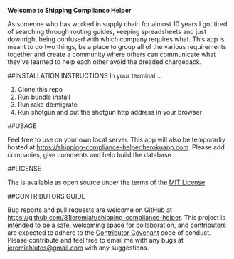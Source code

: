 **Welcome to Shipping Compliance Helper**

As someone who has worked in supply chain for almost 10 years I got tired of searching through routing guides, keeping spreadsheets and just downright being confused with which company requires what. This app is meant to do two things, be a place to group all of the various requirements together and create a community where others can communicate what they've learned to help each other avoid the dreaded chargeback. 

##INSTALLATION INSTRUCTIONS
 In your terminal.... 
 1. Clone this repo
 2. Run bundle install
 3. Run rake db:migrate 
 4. Run shotgun and put the shotgun http address in your browser


##USAGE 

Feel free to use on your own local server. This app will also be temporarliy hosted at https://shipping-compliance-helper.herokuapp.com. Please add companies, give comments and help build the database.

##LICENSE

 The is available as open source under the terms of the [MIT License](https://opensource.org/licenses/MIT).

##CONTRIBUTORS GUIDE

 Bug reports and pull requests are welcome on GitHub at https://github.com/81jeremiah/shipping-compliance-helper. This project is intended to be a safe, welcoming space for collaboration, and contributors are expected to adhere to the [Contributor Covenant](http://contributor-covenant.org) code of conduct. Please contribute and feel free to email me with any bugs at jeremiahlutes@gmail.com with any suggestions. 
